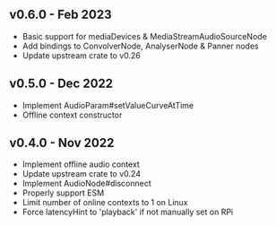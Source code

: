 ## v0.6.0 - Feb 2023

- Basic support for mediaDevices & MediaStreamAudioSourceNode
- Add bindings to ConvolverNode, AnalyserNode & Panner nodes
- Update upstream crate to v0.26

## v0.5.0 - Dec 2022

- Implement AudioParam#setValueCurveAtTime
- Offline context constructor 

## v0.4.0 - Nov 2022

- Implement offline audio context
- Update upstream crate to v0.24 
- Implement AudioNode#disconnect
- Properly support ESM
- Limit number of online contexts to 1 on Linux
- Force latencyHint to 'playback' if not manually set on RPi
